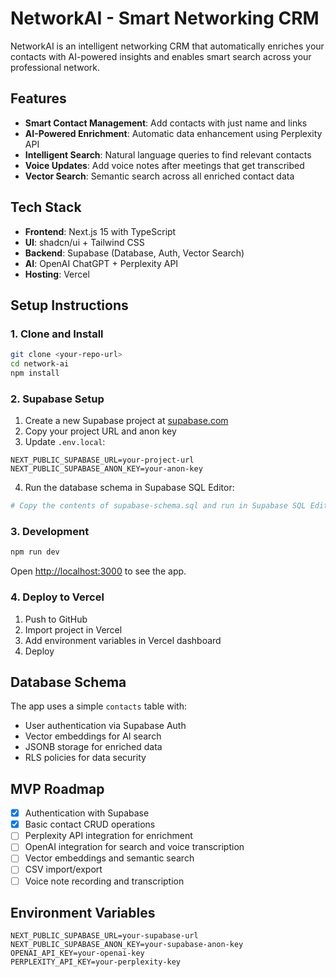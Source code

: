# NetworkAI - Smart Networking CRM

NetworkAI is an intelligent networking CRM that automatically enriches your contacts with AI-powered insights and enables smart search across your professional network.

## Features

- **Smart Contact Management**: Add contacts with just name and links
- **AI-Powered Enrichment**: Automatic data enhancement using Perplexity API
- **Intelligent Search**: Natural language queries to find relevant contacts
- **Voice Updates**: Add voice notes after meetings that get transcribed
- **Vector Search**: Semantic search across all enriched contact data

## Tech Stack

- **Frontend**: Next.js 15 with TypeScript
- **UI**: shadcn/ui + Tailwind CSS
- **Backend**: Supabase (Database, Auth, Vector Search)
- **AI**: OpenAI ChatGPT + Perplexity API
- **Hosting**: Vercel

## Setup Instructions

### 1. Clone and Install

```bash
git clone <your-repo-url>
cd network-ai
npm install
```

### 2. Supabase Setup

1. Create a new Supabase project at [supabase.com](https://supabase.com)
2. Copy your project URL and anon key
3. Update `.env.local`:

```env
NEXT_PUBLIC_SUPABASE_URL=your-project-url
NEXT_PUBLIC_SUPABASE_ANON_KEY=your-anon-key
```

4. Run the database schema in Supabase SQL Editor:

```bash
# Copy the contents of supabase-schema.sql and run in Supabase SQL Editor
```

### 3. Development

```bash
npm run dev
```

Open [http://localhost:3000](http://localhost:3000) to see the app.

### 4. Deploy to Vercel

1. Push to GitHub
2. Import project in Vercel
3. Add environment variables in Vercel dashboard
4. Deploy

## Database Schema

The app uses a simple `contacts` table with:
- User authentication via Supabase Auth
- Vector embeddings for AI search
- JSONB storage for enriched data
- RLS policies for data security

## MVP Roadmap

- [x] Authentication with Supabase
- [x] Basic contact CRUD operations
- [ ] Perplexity API integration for enrichment
- [ ] OpenAI integration for search and voice transcription
- [ ] Vector embeddings and semantic search
- [ ] CSV import/export
- [ ] Voice note recording and transcription

## Environment Variables

```env
NEXT_PUBLIC_SUPABASE_URL=your-supabase-url
NEXT_PUBLIC_SUPABASE_ANON_KEY=your-supabase-anon-key
OPENAI_API_KEY=your-openai-key
PERPLEXITY_API_KEY=your-perplexity-key
```